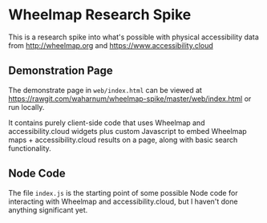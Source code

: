 # Wheelmap Research Spike

This is a research spike into what's possible with physical accessibility data from http://wheelmap.org and https://www.accessibility.cloud

## Demonstration Page

The demonstrate page in `web/index.html` can be viewed at https://rawgit.com/waharnum/wheelmap-spike/master/web/index.html or run locally.

It contains purely client-side code that uses Wheelmap and accessibility.cloud widgets plus custom Javascript to embed Wheelmap maps + accessibility.cloud results on a page, along with basic search functionality.

## Node Code

The file `index.js` is the starting point of some possible Node code for interacting with Wheelmap and accessibility.cloud, but I haven't done anything significant yet.
